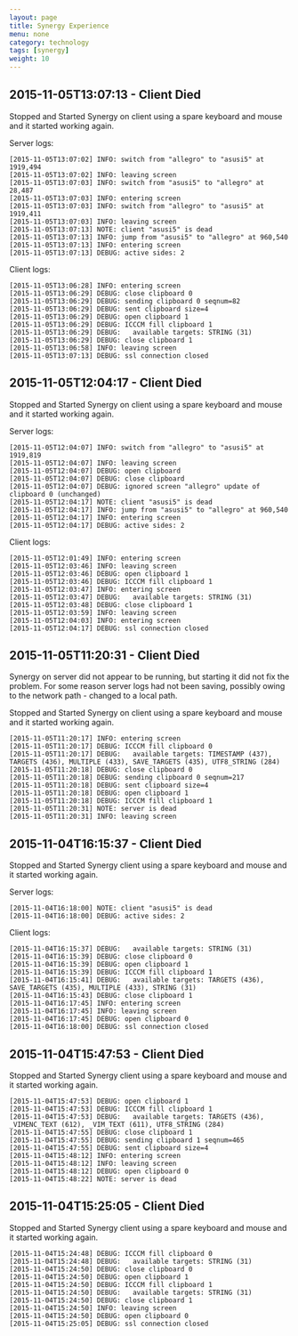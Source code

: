 ```yaml
---
layout: page
title: Synergy Experience
menu: none
category: technology
tags: [synergy]
weight: 10
---
```


## 2015-11-05T13:07:13 - Client Died

Stopped and Started Synergy on client using a spare keyboard and mouse and it started working again.

Server logs:

    [2015-11-05T13:07:02] INFO: switch from "allegro" to "asusi5" at 1919,494
    [2015-11-05T13:07:02] INFO: leaving screen
    [2015-11-05T13:07:03] INFO: switch from "asusi5" to "allegro" at 28,487
    [2015-11-05T13:07:03] INFO: entering screen
    [2015-11-05T13:07:03] INFO: switch from "allegro" to "asusi5" at 1919,411
    [2015-11-05T13:07:03] INFO: leaving screen
    [2015-11-05T13:07:13] NOTE: client "asusi5" is dead
    [2015-11-05T13:07:13] INFO: jump from "asusi5" to "allegro" at 960,540
    [2015-11-05T13:07:13] INFO: entering screen
    [2015-11-05T13:07:13] DEBUG: active sides: 2

Client logs:

    [2015-11-05T13:06:28] INFO: entering screen
    [2015-11-05T13:06:29] DEBUG: close clipboard 0
    [2015-11-05T13:06:29] DEBUG: sending clipboard 0 seqnum=82
    [2015-11-05T13:06:29] DEBUG: sent clipboard size=4
    [2015-11-05T13:06:29] DEBUG: open clipboard 1
    [2015-11-05T13:06:29] DEBUG: ICCCM fill clipboard 1
    [2015-11-05T13:06:29] DEBUG:   available targets: STRING (31)
    [2015-11-05T13:06:29] DEBUG: close clipboard 1
    [2015-11-05T13:06:58] INFO: leaving screen
    [2015-11-05T13:07:13] DEBUG: ssl connection closed

## 2015-11-05T12:04:17 - Client Died

Stopped and Started Synergy on client using a spare keyboard and mouse and it started working again.

Server logs:

    [2015-11-05T12:04:07] INFO: switch from "allegro" to "asusi5" at 1919,819
    [2015-11-05T12:04:07] INFO: leaving screen
    [2015-11-05T12:04:07] DEBUG: open clipboard
    [2015-11-05T12:04:07] DEBUG: close clipboard
    [2015-11-05T12:04:07] DEBUG: ignored screen "allegro" update of clipboard 0 (unchanged)
    [2015-11-05T12:04:17] NOTE: client "asusi5" is dead
    [2015-11-05T12:04:17] INFO: jump from "asusi5" to "allegro" at 960,540
    [2015-11-05T12:04:17] INFO: entering screen
    [2015-11-05T12:04:17] DEBUG: active sides: 2

Client logs:

    [2015-11-05T12:01:49] INFO: entering screen
    [2015-11-05T12:03:46] INFO: leaving screen
    [2015-11-05T12:03:46] DEBUG: open clipboard 1
    [2015-11-05T12:03:46] DEBUG: ICCCM fill clipboard 1
    [2015-11-05T12:03:47] INFO: entering screen
    [2015-11-05T12:03:47] DEBUG:   available targets: STRING (31)
    [2015-11-05T12:03:48] DEBUG: close clipboard 1
    [2015-11-05T12:03:59] INFO: leaving screen
    [2015-11-05T12:04:03] INFO: entering screen
    [2015-11-05T12:04:17] DEBUG: ssl connection closed

## 2015-11-05T11:20:31 - Client Died

Synergy on server did not appear to be running, but starting it did not fix the problem. For some reason server logs had not been saving, possibly owing to the network path - changed to a local path.

Stopped and Started Synergy on client using a spare keyboard and mouse and it started working again.

    [2015-11-05T11:20:17] INFO: entering screen
    [2015-11-05T11:20:17] DEBUG: ICCCM fill clipboard 0
    [2015-11-05T11:20:17] DEBUG:   available targets: TIMESTAMP (437), TARGETS (436), MULTIPLE (433), SAVE_TARGETS (435), UTF8_STRING (284)
    [2015-11-05T11:20:18] DEBUG: close clipboard 0
    [2015-11-05T11:20:18] DEBUG: sending clipboard 0 seqnum=217
    [2015-11-05T11:20:18] DEBUG: sent clipboard size=4
    [2015-11-05T11:20:18] DEBUG: open clipboard 1
    [2015-11-05T11:20:18] DEBUG: ICCCM fill clipboard 1
    [2015-11-05T11:20:31] NOTE: server is dead
    [2015-11-05T11:20:31] INFO: leaving screen

## 2015-11-04T16:15:37 - Client Died

Stopped and Started Synergy client using a spare keyboard and mouse and it started working again.

Server logs:

    [2015-11-04T16:18:00] NOTE: client "asusi5" is dead
    [2015-11-04T16:18:00] DEBUG: active sides: 2

Client logs:

    [2015-11-04T16:15:37] DEBUG:   available targets: STRING (31)
    [2015-11-04T16:15:39] DEBUG: close clipboard 0
    [2015-11-04T16:15:39] DEBUG: open clipboard 1
    [2015-11-04T16:15:39] DEBUG: ICCCM fill clipboard 1
    [2015-11-04T16:15:41] DEBUG:   available targets: TARGETS (436), SAVE_TARGETS (435), MULTIPLE (433), STRING (31)
    [2015-11-04T16:15:43] DEBUG: close clipboard 1
    [2015-11-04T16:17:45] INFO: entering screen
    [2015-11-04T16:17:45] INFO: leaving screen
    [2015-11-04T16:17:45] DEBUG: open clipboard 0
    [2015-11-04T16:18:00] DEBUG: ssl connection closed

## 2015-11-04T15:47:53 - Client Died

Stopped and Started Synergy client using a spare keyboard and mouse and it started working again.

    [2015-11-04T15:47:53] DEBUG: open clipboard 1
    [2015-11-04T15:47:53] DEBUG: ICCCM fill clipboard 1
    [2015-11-04T15:47:53] DEBUG:   available targets: TARGETS (436), _VIMENC_TEXT (612), _VIM_TEXT (611), UTF8_STRING (284)
    [2015-11-04T15:47:55] DEBUG: close clipboard 1
    [2015-11-04T15:47:55] DEBUG: sending clipboard 1 seqnum=465
    [2015-11-04T15:47:55] DEBUG: sent clipboard size=4
    [2015-11-04T15:48:12] INFO: entering screen
    [2015-11-04T15:48:12] INFO: leaving screen
    [2015-11-04T15:48:12] DEBUG: open clipboard 0
    [2015-11-04T15:48:22] NOTE: server is dead

## 2015-11-04T15:25:05 - Client Died

Stopped and Started Synergy client using a spare keyboard and mouse and it started working again.

    [2015-11-04T15:24:48] DEBUG: ICCCM fill clipboard 0
    [2015-11-04T15:24:48] DEBUG:   available targets: STRING (31)
    [2015-11-04T15:24:50] DEBUG: close clipboard 0
    [2015-11-04T15:24:50] DEBUG: open clipboard 1
    [2015-11-04T15:24:50] DEBUG: ICCCM fill clipboard 1
    [2015-11-04T15:24:50] DEBUG:   available targets: STRING (31)
    [2015-11-04T15:24:50] DEBUG: close clipboard 1
    [2015-11-04T15:24:50] INFO: leaving screen
    [2015-11-04T15:24:50] DEBUG: open clipboard 0
    [2015-11-04T15:25:05] DEBUG: ssl connection closed


